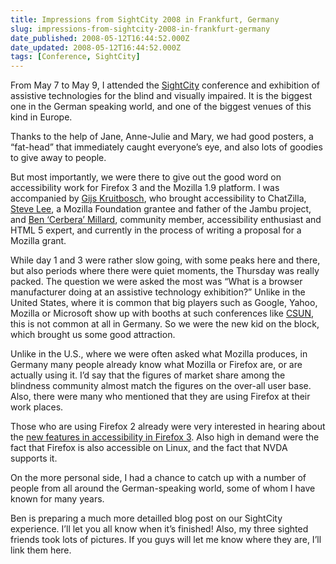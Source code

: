 ```yaml
---
title: Impressions from SightCity 2008 in Frankfurt, Germany
slug: impressions-from-sightcity-2008-in-frankfurt-germany
date_published: 2008-05-12T16:44:52.000Z
date_updated: 2008-05-12T16:44:52.000Z
tags: [Conference, SightCity]
---
```


From May 7 to May 9, I attended the [SightCity](http://www.sightcity.net/index-e.html) conference and exhibition of assistive technologies for the blind and visually impaired. It is the biggest one in the German speaking world, and one of the biggest venues of this kind in Europe.

Thanks to the help of Jane, Anne-Julie and Mary, we had good posters, a &#8220;fat-head&#8221; that immediately caught everyone&#8217;s eye, and also lots of goodies to give away to people.

But most importantly, we were there to give out the good word on accessibility work for Firefox 3 and the Mozilla 1.9 platform. I was accompanied by [Gijs Kruitbosch](http://www.gijsk.com/blog/), who brought accessibility to ChatZilla, [Steve Lee](http://eduspaces.net/stevelee/weblog/), a Mozilla Foundation grantee and father of the Jambu project, and [Ben &#8216;Cerbera&#8217; Millard](http://projectcerbera.com/), community member, accessibility enthusiast and HTML 5 expert, and currently in the process of writing a proposal for a Mozilla grant.

While day 1 and 3 were rather slow going, with some peaks here and there, but also periods where there were quiet moments, the Thursday was really packed. The question we were asked the most was &#8220;What is a browser manufacturer doing at  an assistive technology exhibition?&#8221; Unlike in the United States, where it is common that big players such as Google, Yahoo, Mozilla or Microsoft show up with booths at such conferences like [CSUN](http://www.csun.edu/), this is not common at all in Germany. So we were the new kid on the block, which brought us some good attraction.

Unlike in the U.S., where we were often asked what Mozilla produces, in Germany many people already know what Mozilla or Firefox are, or are actually using it. I&#8217;d say that the figures of market share among the blindness community almost match the figures on the over-all user base. Also, there were many who mentioned that they are using Firefox at their work places.

Those who are using Firefox 2 already were very interested in hearing about the [new features in accessibility in Firefox 3](http://support.mozilla.com/kb/New%20Accessibility%20features%20in%20Firefox%203). Also high in demand were the fact that Firefox is also accessible on Linux, and the fact that NVDA supports it.

On the more personal side, I had a chance to catch up with a number of people from all around the German-speaking world, some of whom I have known for many years.

Ben is preparing a much more detailled blog post on our SightCity experience. I&#8217;ll let you all know when it&#8217;s finished! Also, my three sighted friends took lots of pictures. If you guys will let me know where they are, I&#8217;ll link them here.
